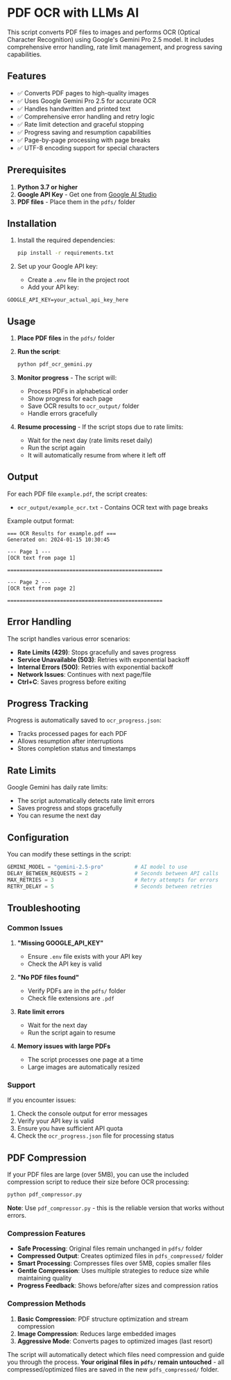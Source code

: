 # PDF OCR with LLMs AI

This script converts PDF files to images and performs OCR (Optical Character Recognition) using Google's Gemini Pro 2.5 model. It includes comprehensive error handling, rate limit management, and progress saving capabilities.

## Features

- ✅ Converts PDF pages to high-quality images
- ✅ Uses Google Gemini Pro 2.5 for accurate OCR
- ✅ Handles handwritten and printed text
- ✅ Comprehensive error handling and retry logic
- ✅ Rate limit detection and graceful stopping
- ✅ Progress saving and resumption capabilities
- ✅ Page-by-page processing with page breaks
- ✅ UTF-8 encoding support for special characters

## Prerequisites

1. **Python 3.7 or higher**
2. **Google API Key** - Get one from [Google AI Studio](https://makersuite.google.com/app/apikey)
3. **PDF files** - Place them in the `pdfs/` folder

## Installation

1. Install the required dependencies:

    ```bash
    pip install -r requirements.txt
    ```

2. Set up your Google API key:

   - Create a `.env` file in the project root
   - Add your API key:

```text
GOOGLE_API_KEY=your_actual_api_key_here
```

## Usage

1. **Place PDF files** in the `pdfs/` folder
2. **Run the script**:

    ```bash
    python pdf_ocr_gemini.py
    ```

3. **Monitor progress** - The script will:

   - Process PDFs in alphabetical order
   - Show progress for each page
   - Save OCR results to `ocr_output/` folder
   - Handle errors gracefully

4. **Resume processing** - If the script stops due to rate limits:

   - Wait for the next day (rate limits reset daily)
   - Run the script again
   - It will automatically resume from where it left off

## Output

For each PDF file `example.pdf`, the script creates:

- `ocr_output/example_ocr.txt` - Contains OCR text with page breaks

Example output format:

```text
=== OCR Results for example.pdf ===
Generated on: 2024-01-15 10:30:45

--- Page 1 ---
[OCR text from page 1]

==================================================

--- Page 2 ---
[OCR text from page 2]

==================================================
```

## Error Handling

The script handles various error scenarios:

- **Rate Limits (429)**: Stops gracefully and saves progress
- **Service Unavailable (503)**: Retries with exponential backoff
- **Internal Errors (500)**: Retries with exponential backoff
- **Network Issues**: Continues with next page/file
- **Ctrl+C**: Saves progress before exiting

## Progress Tracking

Progress is automatically saved to `ocr_progress.json`:

- Tracks processed pages for each PDF
- Allows resumption after interruptions
- Stores completion status and timestamps

## Rate Limits

Google Gemini has daily rate limits:

- The script automatically detects rate limit errors
- Saves progress and stops gracefully
- You can resume the next day

## Configuration

You can modify these settings in the script:

```python
GEMINI_MODEL = "gemini-2.5-pro"          # AI model to use
DELAY_BETWEEN_REQUESTS = 2               # Seconds between API calls
MAX_RETRIES = 3                          # Retry attempts for errors
RETRY_DELAY = 5                          # Seconds between retries
```

## Troubleshooting

### Common Issues

1. **"Missing GOOGLE_API_KEY"**
   - Ensure `.env` file exists with your API key
   - Check the API key is valid

2. **"No PDF files found"**
   - Verify PDFs are in the `pdfs/` folder
   - Check file extensions are `.pdf`

3. **Rate limit errors**
   - Wait for the next day
   - Run the script again to resume

4. **Memory issues with large PDFs**
   - The script processes one page at a time
   - Large images are automatically resized

### Support

If you encounter issues:

1. Check the console output for error messages
2. Verify your API key is valid
3. Ensure you have sufficient API quota
4. Check the `ocr_progress.json` file for processing status

## PDF Compression

If your PDF files are large (over 5MB), you can use the included compression script to reduce their size before OCR processing:

```bash
python pdf_compressor.py
```

**Note**: Use `pdf_compressor.py` - this is the reliable version that works without errors.

### Compression Features

- **Safe Processing**: Original files remain unchanged in `pdfs/` folder
- **Compressed Output**: Creates optimized files in `pdfs_compressed/` folder
- **Smart Processing**: Compresses files over 5MB, copies smaller files
- **Gentle Compression**: Uses multiple strategies to reduce size while maintaining quality
- **Progress Feedback**: Shows before/after sizes and compression ratios

### Compression Methods

1. **Basic Compression**: PDF structure optimization and stream compression
2. **Image Compression**: Reduces large embedded images
3. **Aggressive Mode**: Converts pages to optimized images (last resort)

The script will automatically detect which files need compression and guide you through the process. **Your original files in `pdfs/` remain untouched** - all compressed/optimized files are saved in the new `pdfs_compressed/` folder.

